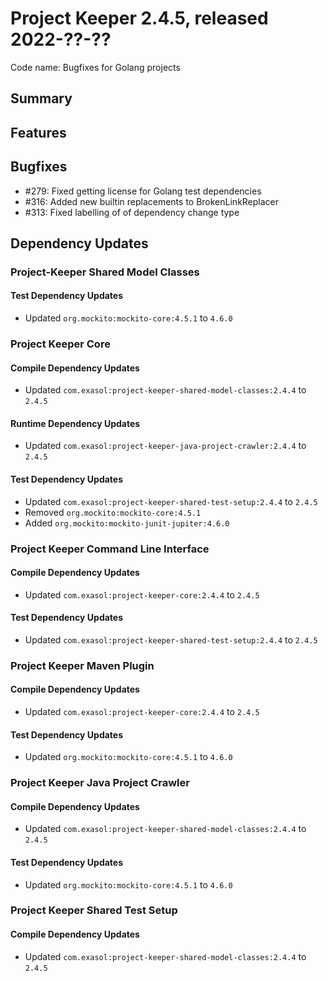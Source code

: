 # Project Keeper 2.4.5, released 2022-??-??

Code name: Bugfixes for Golang projects

## Summary

## Features

## Bugfixes

* #279: Fixed getting license for Golang test dependencies
* #316: Added new builtin replacements to BrokenLinkReplacer
* #313: Fixed labelling of of dependency change type

## Dependency Updates

### Project-Keeper Shared Model Classes

#### Test Dependency Updates

* Updated `org.mockito:mockito-core:4.5.1` to `4.6.0`

### Project Keeper Core

#### Compile Dependency Updates

* Updated `com.exasol:project-keeper-shared-model-classes:2.4.4` to `2.4.5`

#### Runtime Dependency Updates

* Updated `com.exasol:project-keeper-java-project-crawler:2.4.4` to `2.4.5`

#### Test Dependency Updates

* Updated `com.exasol:project-keeper-shared-test-setup:2.4.4` to `2.4.5`
* Removed `org.mockito:mockito-core:4.5.1`
* Added `org.mockito:mockito-junit-jupiter:4.6.0`

### Project Keeper Command Line Interface

#### Compile Dependency Updates

* Updated `com.exasol:project-keeper-core:2.4.4` to `2.4.5`

#### Test Dependency Updates

* Updated `com.exasol:project-keeper-shared-test-setup:2.4.4` to `2.4.5`

### Project Keeper Maven Plugin

#### Compile Dependency Updates

* Updated `com.exasol:project-keeper-core:2.4.4` to `2.4.5`

#### Test Dependency Updates

* Updated `org.mockito:mockito-core:4.5.1` to `4.6.0`

### Project Keeper Java Project Crawler

#### Compile Dependency Updates

* Updated `com.exasol:project-keeper-shared-model-classes:2.4.4` to `2.4.5`

#### Test Dependency Updates

* Updated `org.mockito:mockito-core:4.5.1` to `4.6.0`

### Project Keeper Shared Test Setup

#### Compile Dependency Updates

* Updated `com.exasol:project-keeper-shared-model-classes:2.4.4` to `2.4.5`
